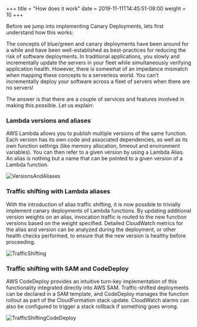 +++
title = "How does it work"
date = 2019-11-11T14:45:51-08:00
weight = 10
+++

Before we jump into implementing Canary Deployments, lets first understand how this works: 

The concepts of blue/green and canary deployments have been around for a while and have been well-established as best-practices for reducing the risk of software deployments. In traditional applications, you slowly and incrementally update the servers in your fleet while simultaneously verifying application health. However, there is somewhat of an impedance mismatch when mapping these concepts to a serverless world. You can’t incrementally deploy your software across a fleet of servers when there are no servers! 

The answer is that there are a couple of services and features involved in making this possible. Let us explain: 

### Lambda versions and aliases

AWS Lambda allows you to publish multiple versions of the same function. Each version has its own code and associated dependencies, as well as its own function settings (like memory allocation, timeout and environment variables). You can then refer to a given version by using a Lambda Alias. An alias is nothing but a name that can be pointed to a given version of a Lambda function.

![VersionsAndAliases](/images/serverless-cicd/lambda-versions-aliases.png)

### Traffic shifting with Lambda aliases

With the introduction of alias traffic shifting, it is now possible to trivially implement canary deployments of Lambda functions. By updating additional version weights on an alias, invocation traffic is routed to the new function versions based on the weight specified. Detailed CloudWatch metrics for the alias and version can be analyzed during the deployment, or other health checks performed, to ensure that the new version is healthy before proceeding.

![TrafficShifting](/images/serverless-cicd/traffic-shifting.png)

### Traffic shifting with SAM and CodeDeploy

 AWS CodeDeploy provides an intuitive turn-key implementation of this functionality integrated directly into AWS SAM. Traffic-shifted deployments can be declared in a SAM template, and CodeDeploy manages the function rollout as part of the CloudFormation stack update. CloudWatch alarms can also be configured to trigger a stack rollback if something goes wrong.

 ![TrafficShiftingCodeDeploy](/images/serverless-cicd/traffic-shifting-codedeploy.png)